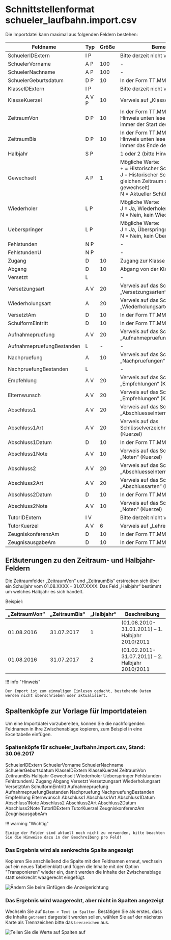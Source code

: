 
# Schnittstellenformat schueler_laufbahn.import.csv

Die Importdatei kann maximal aus folgenden Feldern bestehen:

Feldname |Typ |Größe |Bemerkung
--|--|--|--
SchuelerIDExtern |I P| |Bitte derzeit nicht verwenden!
SchuelerVorname |A P |100|-
SchuelerNachname |A P |100|-
SchuelerGeburtsdatum| D P |10| In der Form TT.MM.JJJJ
KlasseIDExtern |I P | |Bitte derzeit nicht verwenden!
KlasseKuerzel |A V P |10 |Verweis auf „Klassen“ (Kuerzel)
ZeitraumVon |D P |10 |In der Form TT.MM.JJJJ (bitte Hinweis unten lesen, das Datum ist immer der Start des Schuljahres)
ZeitraumBis |D P |10 |In der Form TT.MM.JJJJ (bitte Hinweis unten lesen, das Datum ist immer das Ende des Schuljahres)
Halbjahr |S P | | 1 oder 2 (bitte Hinweis unten lesen!)
Gewechselt |A P |1 |Mögliche Werte:<br/>+ = Historischer Schülerzeitraum<br/>J  = Historischer Schülerzeitraum (Im gleichen Zeitraum die Klasse gewechselt)<br/>N = Aktueller Schülerzeitraum
Wiederholer |L P|  |Mögliche Werte:<br/>J  = Ja, Wiederholer<br/>N = Nein, kein Wiederholer
Ueberspringer |L P|  |Mögliche Werte:<br/>J  = Ja, Überspringer<br/>N = Nein, kein Überspringer
Fehlstunden |N P|  |-
FehlstundenU |N P|  |-
Zugang |D |10 |Zugang zur Klasse
Abgang |D |10 |Abgang von der Klasse
Versetzt |L||-|  
Versetzungsart |A V |20 |Verweis auf das Schlüsselverzeichnis „Versetzungsarten“ (Kuerzel)
Wiederholungsart|A |20 |Verweis auf das Schlüsselverzeichnis „Wiederholungsarten“ (Kuerzel)
VersetztAm |D |10 |In der Form TT.MM.JJJJ
SchulformEintritt|D |10 |In der Form TT.MM.JJJJ
Aufnahmepruefung |A V |20| Verweis auf das Schlüsselverzeichnis „Aufnahmepruefungen“ (Kuerzel)
AufnahmepruefungBestanden |L|-|-|  
Nachpruefung |A| 10| Verweis auf das Schlüsselverzeichnis „Nachpruefungen“ (Kuerzel)
NachpruefungBestanden| L||-|  
Empfehlung |A V |20| Verweis auf das Schlüsselverzeichnis „Empfehlungen“ (Kuerzel)
Elternwunsch |A V| 20| Verweis auf das Schlüsselverzeichnis „Empfehlungen“ (Kuerzel)
Abschluss1 |A V| 20| Verweis auf das Schlüsselverzeichnis „AbschluesseIntern“ (Kuerzel)
Abschluss1Art |A V| 20| Verweis auf das Schlüsselverzeichnis„Abschlussarten“ (Kuerzel)
Abschluss1Datum| D| 10| In der Form TT.MM.JJJJ
Abschluss1Note| A V| 10| Verweis auf das Schlüsselverzeichnis „Noten“ (Kuerzel)
Abschluss2 |A V| 20| Verweis auf das Schlüsselverzeichnis „AbschluesseIntern“ (Kuerzel)
Abschluss2Art| A V| 20| Verweis auf das Schlüsselverzeichnis „Abschlussarten“ (Kuerzel)
Abschluss2Datum| D| 10| In der Form TT.MM.JJJJ
Abschluss2Note |A V| 10| Verweis auf das Schlüsselverzeichnis „Noten“ (Kuerzel)
TutorIDExtern |I V| | Bitte derzeit nicht verwenden!
TutorKuerzel |A V |6| Verweis auf „Lehrer“ (Kuerzel)
ZeugniskonferenzAm| D |10| In der Form TT.MM.JJJJ
ZeugnisausgabeAm| D |10| In der Form TT.MM.JJJJ

## Erläuterungen zu den Zeitraum- und Halbjahr- Feldern

Die Zeitraumfelder „ZeitraumVon“ und „ZeitraumBis“ erstrecken sich über ein Schuljahr vom 01.08.XXXX – 31.07.XXXX. Das Feld „Halbjahr“ bestimmt um welches Halbjahr es sich handelt.

Beispiel:

„ZeitraumVon“| „ZeitraumBis“ |„Halbjahr“ | Beschreibung
--|--|--|--
01.08.2016 |  31.07.2017 | 1  |(01.08.2010-31.01.2011) – 1. Halbjahr 2010/2011
01.08.2016 |  31.07.2017 | 2  |(01.02.2011-31.07.2011) – 2. Halbjahr 2010/2011

!!! info "Hinweis"

    Der Import ist zum einmaligen Einlesen gedacht, bestehende Daten werden nicht überschrieben oder aktualisiert.

## Spaltenköpfe zur Vorlage für Importdateien

Um eine Importdatei vorzubereiten, können Sie die nachfolgenden Feldnamen in Ihre Zwischenablage kopieren, zum Beispiel in eine Exceltabelle einfügen.

### Spaltenköpfe für schueler_laufbahn.import.csv, Stand: 30.06.2017

SchuelerIDExtern
SchuelerVorname
SchuelerNachname
SchuelerGeburtsdatum
KlasseIDExtern
KlasseKuerzel
ZeitraumVon
ZeitraumBis
Halbjahr
Gewechselt
Wiederholer
Ueberspringer
Fehlstunden
FehlstundenU
Zugang
Abgang
Versetzt
Versetzungsart
Wiederholungsart
VersetztAm
SchulformEintritt
Aufnahmepruefung
AufnahmepruefungBestanden
Nachpruefung
NachpruefungBestanden
Empfehlung
Elternwunsch
Abschluss1
Abschluss1Art
Abschluss1Datum
Abschluss1Note
Abschluss2
Abschluss2Art
Abschluss2Datum
Abschluss2Note
TutorIDExtern
TutorKuerzel
ZeugniskonferenzAm
ZeugnisausgabeAm

!!! warning "Wichtig"

    Einige der Felder sind aktuell noch nicht zu verwenden, bitte beachten Sie die Hinweise dazu in der Beschreibung pro Feld!

### Das Ergebnis wird als senkrechte Spalte angezeigt

Kopieren Sie anschließend die Spalte mit den Feldnamen erneut, wechseln auf ein neues Tabellenblatt und fügen die Inhalte mit der Option "Transponieren" wieder ein, damit werden die Inhalte der Zwischenablage statt senkrecht waagerecht eingefügt.

![Ändern Sie beim Einfügen die Anzeigerichtung](/assets/images/importe/magimp-8.png)

### Das Ergebnis wird waagerecht, aber nicht in Spalten angezeigt

Wechseln Sie auf `Daten > Text in Spalten`. Bestätigen Sie als erstes, dass die Inhalte `getrennt` dargestellt werden sollen, wählen Sie auf der nächsten Karte als Trennzeichen bitte das ``Leerzeichen`` aus.

![Teilen Sie die Werte auf Spalten auf](/assets/images/importe/magimp-9.png)

